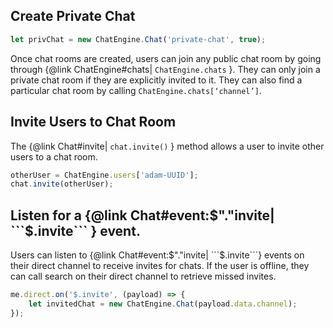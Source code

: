 ## Create Private Chat

```js
let privChat = new ChatEngine.Chat('private-chat', true);
```

Once chat rooms are created, users can join any public chat room by going through {@link ChatEngine#chats| ```ChatEngine.chats``` }. They can only join a private chat room if they are explicitly invited to it. They can also find a particular chat room by calling  ```ChatEngine.chats[‘channel’]```.

## Invite Users to Chat Room

The {@link Chat#invite| ```chat.invite()``` } method allows a user to invite other users to a chat room.

```js
otherUser = ChatEngine.users['adam-UUID'];
chat.invite(otherUser);
```

## Listen for a {@link Chat#event:$"."invite| ```$.invite``` } event.

Users can listen to {@link Chat#event:$"."invite| ```$.invite```} events on their direct channel to receive invites for chats. If the user is offline, they can call search on their direct channel to retrieve missed invites.

```js
me.direct.on('$.invite', (payload) => {
    let invitedChat = new ChatEngine.Chat(payload.data.channel);
});
```
